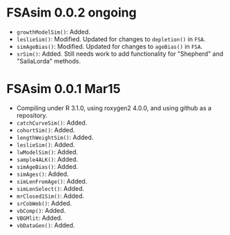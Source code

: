 # FSAsim 0.0.2 ongoing
* `growthModelSim()`: Added.
* `leslieSim()`: Modified.  Updated for changes to `depletion()` in `FSA`.
* `simAgeBias()`: Modified.  Updated for changes to `ageBias()` in `FSA`.
* `srSim()`: Added.  Still needs work to add functionality for "Shepherd" and "SailaLorda" methods.

# FSAsim 0.0.1 Mar15
* Compiling under R 3.1.0, using roxygen2 4.0.0, and using github as a repository.
* `catchCurveSim()`: Added.
* `cohortSim()`: Added.
* `lengthWeightSim()`: Added.
* `leslieSim()`: Added.
* `lwModelSim()`: Added.
* `sample4ALK()`: Added.
* `simAgeBias()`: Added.
* `simAges()`: Added.
* `simLenFromAge()`: Added.
* `simLenSelect()`: Added.
* `mrClosed1Sim()`: Added.
* `srCobWeb()`: Added.
* `vbComp()`: Added.
* `VBGMlit`: Added.
* `vbDataGen()`: Added.

